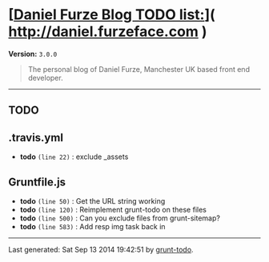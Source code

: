 # [[Daniel Furze Blog TODO list:](http://daniel.furzeface.com)]( http://daniel.furzeface.com )

**Version:** `3.0.0`

> The personal blog of Daniel Furze, Manchester UK based front end developer.

* * *

## TODO

## .travis.yml

-  **todo** `(line 22)` : exclude _assets

## Gruntfile.js

-  **todo** `(line 50)` : Get the URL string working
-  **todo** `(line 120)` : Reimplement grunt-todo on these files
-  **todo** `(line 500)` : Can you exclude files from grunt-sitemap?
-  **todo** `(line 583)` : Add resp img task back in


* * *

Last generated: Sat Sep 13 2014 19:42:51 by [grunt-todo](https://github.com/leny/grunt-todo).
